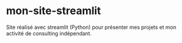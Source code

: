 # mon-site-streamlit
Site réalisé avec streamlit (Python) pour présenter mes projets et mon activité de consulting indépendant.
